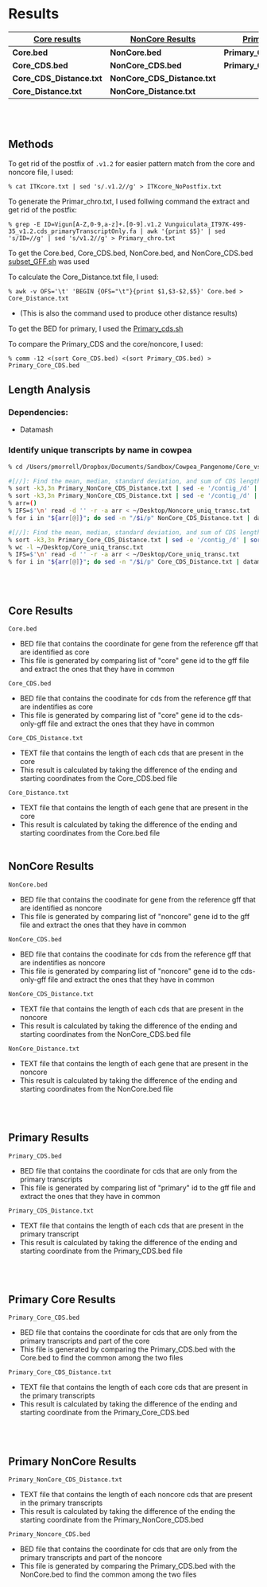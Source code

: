 # Results 


| **[Core results](#core-results)** | **[NonCore Results](#noncore-results)** | **[Primary Results](#primary-results)** | **[Primary Core Results](#primary-core-results)**  | **[Primary NonCore Results](#primary-noncore-results)** |
|-----------------------------------|-----------------------------------------|-----------------------------------------|----------------------------------------------------|---------------------------------------------------------|
| **Core.bed**                      | **NonCore.bed**                         | **Primary_CDS.bed**                     | **Primary_Core_CDS.bed**                           | **Primary_NonCore_CDS_Distance.txt**                    |
| **Core_CDS.bed**                  | **NonCore_CDS.bed**                     | **Primary_CDS.Distance.txt**            | **Primary_Core_CDS_Distance.txt**                  | **Primary_Noncore_CDS.bed**                             |
| **Core_CDS_Distance.txt**         | **NonCore_CDS_Distance.txt**            |                                         |                                                    |                                                         |
| **Core_Distance.txt**             | **NonCore_Distance.txt**                |                                         |                                                    |                                                         |

<br></br>



## **Methods**
To get rid of the postfix of `.v1.2` for easier pattern match from the core and noncore file, I used:
    
    % cat ITKcore.txt | sed 's/.v1.2//g' > ITKcore_NoPostfix.txt

To generate the Primar_chro.txt, I used follwing command the extract and get rid of the postfix:
    
    % grep -E ID=Vigun[A-Z,0-9,a-z]+.[0-9].v1.2 Vunguiculata_IT97K-499-35_v1.2.cds_primaryTranscriptOnly.fa | awk '{print $5}' | sed 's/ID=//g' | sed 's/v1.2//g' > Primary_chro.txt

To get the Core.bed, Core_CDS.bed, NonCore.bed, and NonCore_CDS.bed [subset_GFF.sh] was used

To calculate the Core_Distance.txt file, I used:
    
    % awk -v OFS='\t' 'BEGIN {OFS="\t"}{print $1,$3-$2,$5}' Core.bed > Core_Distance.txt

  - (This is also the command used to produce other distance results)
  
To get the BED for primary, I used the [Primary_cds.sh]

To compare the Primary_CDS and the core/noncore, I used:
    
    % comm -12 <(sort Core_CDS.bed) <(sort Primary_CDS.bed) > Primary_Core_CDS.bed
  
## **Length Analysis**

### Dependencies:
- Datamash

### Identify unique transcripts by name in cowpea

```bash
% cd /Users/pmorrell/Dropbox/Documents/Sandbox/Cowpea_Pangenome/Core_vs_Noncore/results

#[//]: Find the mean, median, standard deviation, and sum of CDS lengths of NonCore
% sort -k3,3n Primary_NonCore_CDS_Distance.txt | sed -e '/contig_/d' | sort -u | wc -l
% sort -k3,3n Primary_NonCore_CDS_Distance.txt | sed -e '/contig_/d' | sort -u > ~/Desktop/Noncore_uniq_transc.txt
% arr=()
% IFS=$'\n' read -d '' -r -a arr < ~/Desktop/Noncore_uniq_transc.txt
% for i in "${arr[@]}"; do sed -n "/$i/p" NonCore_CDS_Distance.txt | datamash sum 2; done | datamash count 1 mean 1 median 1 sstdev 1 sum 1

#[//]: Find the mean, median, standard deviation, and sum of CDS lengths of Core
% sort -k3,3n Primary_Core_CDS_Distance.txt | sed -e '/contig_/d' | sort -u > ~/Desktop/Core_uniq_transc.txt
% wc -l ~/Desktop/Core_uniq_transc.txt
% IFS=$'\n' read -d '' -r -a arr < ~/Desktop/Core_uniq_transc.txt
% for i in "${arr[@]}"; do sed -n "/$i/p" Core_CDS_Distance.txt | datamash sum 2; done | datamash count 1 mean 1 median 1 sstdev 1 sum 1

```

<br></br>


## **Core Results**
 `Core.bed` 
 * BED file that contains the  coordinate for gene from the reference gff  that are identified as core    
 * This file is generated by comparing  list of "core" gene id to the gff file  and extract the ones that they have in common 

 `Core_CDS.bed`
 - BED file that contains the coodinate for cds from the reference gff that are indentifies as core
 - This file is generated by comparing list of "core" gene id to the cds-only-gff file and extract the ones that they have in common

`Core_CDS_Distance.txt`
- TEXT file that contains the length of each cds that are present in the core
- This result is calculated by taking the difference of the ending and starting coordinates from the Core_CDS.bed file

`Core_Distance.txt`
- TEXT file that contains the length of each gene that are present in the core
- This result is calculated by taking the difference of the ending and starting coordinates from the Core.bed file
<br></br>


## **NonCore Results**
`NonCore.bed`
- BED file that contains the coodinate for gene from the reference gff that are identified as noncore
- This file is generated by comparing list of "noncore" gene id to the gff file and extract the ones that they have in common

`NonCore_CDS.bed`
- BED file that contains the coodinate for cds from the reference gff that are indentifies as noncore
- This file is generated by comparing list of "noncore" gene id to the cds-only-gff file and extract the ones that they have in common

`NonCore_CDS_Distance.txt`
- TEXT file that contains the length of each cds that are present in the noncore
- This result is calculated by taking the difference of the ending and starting coordinates from the NonCore_CDS.bed file

`NonCore_Distance.txt`
- TEXT file that contains the length of each gene that are present in the noncore
- This result is calculated by taking the difference of the ending and starting coordinates from the NonCore.bed file

<br></br>


## **Primary Results**
`Primary_CDS.bed`
- BED file that contains the coordinate for cds that are only from the primary transcripts
- This file is generated by comparing list of "primary" id to the gff file and extract the ones that they have in common

`Primary_CDS_Distance.txt`
- TEXT file that contains the length of each cds that are present in the primary transcript
- This result is calculated by taking the difference of the ending and starting coordinate from the Primary_CDS.bed file

<br></br>


## **Primary Core Results**
`Primary_Core_CDS.bed`
- BED file that contains the coordinate for cds that are only from the primary transcripts and part of the core 
- This file is generated by comparing the Primary_CDS.bed with the Core.bed to find the common among the two files
  
`Primary_Core_CDS_Distance.txt`
- TEXT file that contains the length of each core cds that are present in the primary transcripts
- This result is calculated by taking the difference of the ending and starting coordinate from the Primary_Core_CDS.bed

<br></br>


## **Primary NonCore Results**
`Primary_NonCore_CDS_Distance.txt`	
- TEXT file that contains the length of each noncore cds that are present in the primary transcripts
- This result is calculated by taking the difference of the ending the starting coordinate from the Primary_NonCore_CDS.bed

`Primary_Noncore_CDS.bed`	
- BED file that contains the coordinate for cds that are only from the primary transcripts and part of the noncore
- This file is generated by comparing the Primary_CDS.bed with the NonCore.bed to find the common among the two files


[//]: # (Reference links)
[primary_cds.sh]: (https://github.com/MorrellLAB/Cowpea_Pangenome/blob/main/Core_vs_Noncore/scripts/primary_cds.sh) "primary_cds.sh"
[subset_GFF.sh]: (https://github.com/MorrellLAB/Cowpea_Pangenome/blob/main/Core_vs_Noncore/scripts/subset_GFF.py) "subset_GFF.sh"
